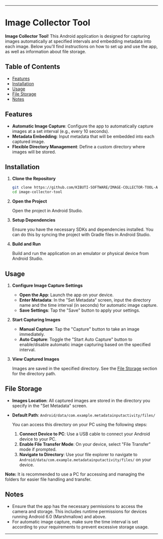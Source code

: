 
---

# Image Collector Tool

**Image Collector Tool**! This Android application is designed for capturing images automatically at specified intervals and embedding metadata into each image. Below you'll find instructions on how to set up and use the app, as well as information about file storage.

## Table of Contents

- [Features](#features)
- [Installation](#installation)
- [Usage](#usage)
- [File Storage](#file-storage)
- [Notes](#notes)

## Features

- **Automatic Image Capture**: Configure the app to automatically capture images at a set interval (e.g., every 10 seconds).
- **Metadata Embedding**: Input metadata that will be embedded into each captured image.
- **Flexible Directory Management**: Define a custom directory where images will be stored.

## Installation

1. **Clone the Repository**

   ```bash
   git clone https://github.com/KIBUTI-SOFTWARE/IMAGE-COLLECTOR-TOOL-ANDROID.git
   cd image-collector-tool
   ```

2. **Open the Project**

   Open the project in Android Studio.

3. **Setup Dependencies**

   Ensure you have the necessary SDKs and dependencies installed. You can do this by syncing the project with Gradle files in Android Studio.

4. **Build and Run**

   Build and run the application on an emulator or physical device from Android Studio.

## Usage

1. **Configure Image Capture Settings**

   - **Open the App**: Launch the app on your device.
   - **Enter Metadata**: In the "Set Metadata" screen, input the directory name and the time interval (in seconds) for automatic image capture.
   - **Save Settings**: Tap the "Save" button to apply your settings.

2. **Start Capturing Images**

   - **Manual Capture**: Tap the "Capture" button to take an image immediately.
   - **Auto Capture**: Toggle the "Start Auto Capture" button to enable/disable automatic image capturing based on the specified interval.

3. **View Captured Images**

   Images are saved in the specified directory. See the [File Storage](#file-storage) section for the directory path.

## File Storage

- **Images Location**: All captured images are stored in the directory you specify in the "Set Metadata" screen.
- **Default Path**: `Android/data/com.example.metadatainputactivity/files/`

   You can access this directory on your PC using the following steps:

   1. **Connect Device to PC**: Use a USB cable to connect your Android device to your PC.
   2. **Enable File Transfer Mode**: On your device, select "File Transfer" mode if prompted.
   3. **Navigate to Directory**: Use your file explorer to navigate to `Android/data/com.example.metadatainputactivity/files/` on your device.

**Note:** It is recommended to use a PC for accessing and managing the folders for easier file handling and transfer.

## Notes

- Ensure that the app has the necessary permissions to access the camera and storage. This includes runtime permissions for devices running Android 6.0 (Marshmallow) and above.
- For automatic image capture, make sure the time interval is set according to your requirements to prevent excessive storage usage.


---
